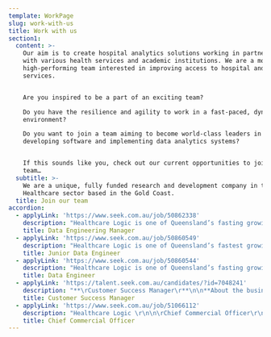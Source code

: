 ```yaml
---
template: WorkPage
slug: work-with-us
title: Work with us
section1:
  content: >-
    Our aim is to create hospital analytics solutions working in partnership
    with various health services and academic institutions. We are a motivated,
    high-performing team interested in improving access to hospital and health
    services.


    Are you inspired to be a part of an exciting team?

    Do you have the resilience and agility to work in a fast-paced, dynamic
    environment?

    Do you want to join a team aiming to become world-class leaders in
    developing software and implementing data analytics systems?


    If this sounds like you, check out our current opportunities to join our
    team…
  subtitle: >-
    We are a unique, fully funded research and development company in the
    Healthcare sector based in the Gold Coast.
  title: Join our team
accordion:
  - applyLink: 'https://www.seek.com.au/job/50862338'
    description: "Healthcare Logic is one of Queensland’s fasting growing technology start-ups, and we are aiming for global market leadership within the next five years.  We build software to help hospitals work better.  We are fully funded and currently transacting in five jurisdictions.  Our flagship product is SystemView: a new-to-the-world analytics platform using high-frequency data automation and a proprietary UI to give clinical and executive leaders in hospitals previously unobtainable insights and actionable data.  We currently have 32 staff and growing.\n\nTo continue building out our senior management team, we are now looking for a committed and motivated individual to join us at an exciting time of rapid expansion.  The successful candidate will have technical experience combining both a good working knowledge of database architecture, design and approaches to integration (with focused knowledge of SQL), and significant management experience. \n\nAs Engineering Manager, your primary responsibility will be to provide leadership and supervision to team leaders and data engineers, helping them create and develop solutions. You will also be responsible for ensuring that key projects and engineering duties are fulfilled. Your responsibilities will include:\_\n\n* Leading and providing line management and technical development support to SQL team leaders, developers and data engineers\n* Overseeing installation projects and ensuring efficient and smooth delivery and establishing a “success” target state for each installation project\n* Hiring, training, and mentoring team leaders and data engineers, including writing performance reviews and career development goals for data engineers\n* Assisting the Director of Engineering in creating, updating, and maintaining engineering policies, frameworks, procedures and standards\n* Onboarding and providing orientation and preparing new data engineers to be productive\n* Answering technical questions, providing progress reports of projects and effectively delegating tasks to other data engineers\n* Acting as sprint lead, scrum master or project manager as necessary\n\n\n\n## ABOUT YOU    \n\nIn this role, you will be required to build and lead our data engineering functions and assist the members of your team to grow both technically and professionally. Your team will be primarily responsible for ensuring the timely delivery of installations and the successful completion of complex technical projects. \n\nYou will work closely with product and data science teams, as well as subject matter experts from our customer success team in requirements gathering, project planning and execution. \n\nYou will be a critical component to the success of the Data Engineering team. You are someone with the right attitude for success, with the balance of firm and compassionate approach to building a high performing team. You want to see your team members shine and take credit for what they do. You love mentoring engineers, advancing best practices, and delivering components for our actual ‘big data’ architecture. \_\n\n## NECESSARY SKILLS & QUALIFICATIONS\n\n* 3+ years of experience managing engineers\n* 5+ years of data engineering industry experience\n* Proven and demonstrable experience in Microsoft SQL Server Integration Services (SSIS), SQL Server Analysis Services (SSAS), and SQL Server Reporting Services (SSRS), with experience in Azure Data Factory an advantage\n* Demonstrated experience in Microsoft SQL Server T-SQL query\n* Experience with\_cloud-based\_platforms, specialist\_MS Azure and AWS\n* Ability to work across structured, semi-structured, and unstructured data\n* Strong understanding of traditional ETL tools & RDBMS, End to End Data Pipeline\n* Tertiary qualification(s) in computer science, information technology or related discipline \n* Professional qualification(s) or credentials in enterprise and/or data architecture\n* A strong communicator who can distil complex technology concepts into digestible, action-oriented narratives and recommendations for technical and non-technical audiences\n* A natural relationship builder, and possess motivation to drive others to success\n* A hunger to always be learning, and a passion for educating others about the job you love\n* Data architecture experience in a large scale, high-volume and high-frequency database environment \n\n## DESIRABLE QUALIFICATIONS/CERTIFICATIONS/SKILLS:\n\n* Experience in using both Azure Devops and Bitbucket Repository and Pipelines\n* Vendor certifications (GCP, AWS, IBM, AZURE) are highly regarded\n* Experience of working in the Microsoft Business Intelligence (BI) space\n* Big data platform experience e.g. Azure Synapse, Azure Data Factory\n* R programming language\n\n## JOB BENEFITS AND PERKS\n\n* Join\_a team at\_the cutting edge of Healthcare analytics to improve patient outcomes worldwide\n* Solve interesting real-world problems in a dynamic environment\n* Attractive salary working in a modern\_office space with awesome views\n* Potential to work and collaborate internationally\n* Office days are in a modern\_office space with awesome views (1-2 days per week)\n* You can work from home with flexible hours (3-4 days per week)"
    title: Data Engineering Manager
  - applyLink: 'https://www.seek.com.au/job/50860549'
    description: "Healthcare Logic is one of Queensland’s fastest growing technology start-ups, and we are aiming for global market leadership within the next five years.  We build software to help hospitals work better.  We are fully funded and currently transacting in five jurisdictions.  Our flagship product is SystemView: a new-to-the-world analytics platform using high-frequency data automation and a proprietary UI to give clinical and executive leaders in hospitals previously unobtainable insights and actionable data.  We currently have 32 staff and growing.\n\nTo continue building out our data engineering team, we are now looking for a committed and motivated individual to join us at an exciting time of rapid expansion.  The successful candidate will have technical experience combining both a good working knowledge of database architecture, design, and approaches to integration (with focused knowledge of SQL), and significant devops experience as well as familiarity with version control software such as Git.\n\n## ABOUT THE ROLE\n\nYou will be joining a multi-talented and diverse team of data engineers with the below responsibilities:\n\n* Assist in designing and implementing ETL pipelines across a range of technologies and working with clients to integrate pipelines with their source systems\n* Assist in development and optimisation of\_a next-generation analytics platform that utilises\_numerous\_data sources\n* Assist in\_extracting and transforming data to support new analyses supported by\_high-frequency, highly granular data flows\n* Help and develop reusable code and libraries for future use\n* Maintain an in-depth understanding of technologies and stay abreast of current industry trends and emerging technologies\n* Passionate to learn new technology and willing to go beyond your comfort zone\n\n## ESSENTIAL SKILLS:\n\nThese skills and experience will help get you onto the shortlist:\n\n* A degree in Computer Science or similar, or ability to demonstrate equivalent knowledge in database development\n* Graduate to 1+ years' experience with exposure to data in the context of application development, data warehousing, migration, or data analysis\n* A high-level of motivation and demonstrable ability to solve complex problems and deliver solutions under tight timelines\n* The ability to help develop a suite of databases that will support a\_cutting-edge web application\n* Good understanding and some\_experience with SQL Server Integration Services or other ETL tools\n* Exposure to Oracle and SQL Server 2016\_\n* Exposure to Healthcare data preferred but not essential\n* Exposure with Amazon AWS or Azure services desired\n* Exposure writing automated tests for data pipelines\n* Good understanding and exposure with one or more database engines, including MySQL, Postgres, MS SQL, etc...\n* Be a critical thinker with strong analytical and problem-solving skills\n* Be passionate about delivering high quality work\n\nPrior experience with application or web development working in fast-paced\_agile and exposure to modern technology, frameworks, and tools such as Scrum, Test Driven Development, React, Redgate, NodeJS, CI/CD and\_Docker are also of interest\n\n## Job benefits and perks\n\n* Join\_a team at\_the cutting edge of Healthcare analytics to improve patient outcomes worldwide\n* Solve interesting real-world problems in a dynamic environment\n* Attractive salary working in a modern\_office space with awesome views\n* Potential to work and collaborate internationally"
    title: Junior Data Engineer
  - applyLink: 'https://www.seek.com.au/job/50860544'
    description: "Healthcare Logic is one of Queensland’s fasting growing technology start-ups, and we are aiming for global market leadership within the next five years.  We build software to help hospitals work better.  We are fully funded and currently transacting in five jurisdictions.  Our flagship product is SystemView: a new-to-the-world analytics platform using high-frequency data automation and a proprietary UI to give clinical and executive leaders in hospitals previously unobtainable insights and actionable data.  We currently have 32 staff and growing.\n\nTo continue building out our senior management team, we are now looking for a committed and motivated individual to join us at an exciting time of rapid expansion.  The successful candidate will have technical experience combining both a good working knowledge of database architecture, design and approaches to integration (with focused knowledge of SQL), and significant management experience. \n\nAs Engineering Manager, your primary responsibility will be to provide leadership and supervision to team leaders and data engineers, helping them create and develop solutions. You will also be responsible for ensuring that key projects and engineering duties are fulfilled. Your responsibilities will include:\_\n\n* Leading and providing line management and technical development support to SQL team leaders, developers and data engineers\n* Overseeing installation projects and ensuring efficient and smooth delivery and establishing a “success” target state for each installation project\n* Hiring, training, and mentoring team leaders and data engineers, including writing performance reviews and career development goals for data engineers\n* Assisting the Director of Engineering in creating, updating, and maintaining engineering policies, frameworks, procedures and standards\n* Onboarding and providing orientation and preparing new data engineers to be productive\n* Answering technical questions, providing progress reports of projects and effectively delegating tasks to other data engineers\n* Acting as sprint lead, scrum master or project manager as necessary\n\n## ABOUT YOU\n\nIn this role, you will be required to build and lead our data engineering functions and assist the members of your team to grow both technically and professionally. Your team will be primarily responsible for ensuring the timely delivery of installations and the successful completion of complex technical projects. \n\nYou will work closely with product and data science teams, as well as subject matter experts from our customer success team in requirements gathering, project planning and execution. \n\nYou will be a critical component to the success of the Data Engineering team. You are someone with the right attitude for success, with the balance of firm and compassionate approach to building a high performing team. You want to see your team members shine and take credit for what they do. You love mentoring engineers, advancing best practices, and delivering components for our actual ‘big data’ architecture. \n\n## NECESSARY SKILLS & QUALIFICATIONS\n\n* 3+ years of experience managing engineers\n* 5+ years of data engineering industry experience\n* Proven and demonstrable experience in Microsoft SQL Server Integration Services (SSIS), SQL Server Analysis Services (SSAS), and SQL Server Reporting Services (SSRS), with experience in Azure Data Factory an advantage\n* Demonstrated experience in Microsoft SQL Server T-SQL query\n* Experience with\_cloud-based\_platforms, specialist\_MS Azure and AWS\n* Ability to work across structured, semi-structured, and unstructured data\n* Strong understanding of traditional ETL tools & RDBMS, End to End Data Pipeline\n* Tertiary qualification(s) in computer science, information technology or related discipline \n* Professional qualification(s) or credentials in enterprise and/or data architecture\n* A strong communicator who can distil complex technology concepts into digestible, action-oriented narratives and recommendations for technical and non-technical audiences\n* A natural relationship builder, and possess motivation to drive others to success\n* A hunger to always be learning, and a passion for educating others about the job you love\n* Data architecture experience in a large scale, high-volume and high-frequency database environment \n\n## DESIRABLE QUALIFICATIONS/CERTIFICATIONS/SKILLS:\n\n* Experience in using both Azure Devops and Bitbucket Repository and Pipelines\n* Vendor certifications (GCP, AWS, IBM, AZURE) are highly regarded\n* Experience of working in the Microsoft Business Intelligence (BI) space\n* Big data platform experience e.g. Azure Synapse, Azure Data Factory\n* R programming language\n\n## JOB BENEFITS AND PERKS\n\n* Join\_a team at\_the cutting edge of Healthcare analytics to improve patient outcomes worldwide\n* Solve interesting real-world problems in a dynamic environment\n* Attractive salary working in a modern\_office space with awesome views\n* Potential to work and collaborate internationally\n* Office days are in a modern\_office space with awesome views (1-2 days per week)\n* You can work from home with flexible hours (3-4 days per week)"
    title: Data Engineer
  - applyLink: 'https://talent.seek.com.au/candidates/?id=7048241'
    description: "**\rCustomer Success Manager\r**\n\n**About the business and the role\r**\n\nHealthcare Logic is one of Queensland’s fastest growing technology start-ups, and we are aiming for global market leadership within the next five years. We build software to help hospitals work better.  \r\n\nWe are fully funded and currently transacting in five jurisdictions. Our flagship product is SystemView: a new-to-the-world analytics platform using high-frequency data automation and a proprietary UI to give clinical and executive leaders in hospitals previously unobtainable insights and actionable data.  \r\n\nThe main purpose of the Customer Success Manager role is to  raise awareness of HCL and SystemView in our target audience, to surprise and delight customers, drive adoption, turn customers and end users into advocates to yield negative churn, and aim at no installed customers ever wanting to exit the SystemView global hospital network.\r\n\n\n\n**About you\r**\n\n* You are kind, charismatic and a great communicator. You are eager to support others including both your technical colleagues and the end users of Healthcare Logic products. \r\n* You are both organised and agile. While you are able to plan ahead to coordinate upcoming events, they are also able to adapt plans when the unexpected arises.\r\n* You are able to identify and assess risk, manage appropriate escalations and work with those around them to mitigate or resolve the risk.\r\n* You are a great admirer of the clinicians who care for patients and the managerial and administrative leaders who work tirelessly to support them to do so.\r\n* Possibly the most important quality – you value the public health service, its purpose and are eager to understand how the system works and how it can be made better. \r\n* You preferably have undergraduate degree in healthcare or a customer services related industry, experience in either healthcare or software services.\r\n\n\r\n\n**Key responsibilities\r**\n\n**Operational and Professional Excellence:\r**\n\n* Work in partnership with the engineering, product and testing teams to support installation activities including supporting customers through data validation and UAT\r\n* Design and lead customer onboarding and engagement plans that promote and facilitate user adoption\r\n* Conduct customer on-boarding; as well as provide ongoing communication and support to customers regarding new features and releases.\r\n* Produce high quality end user material including documents and mp4’s designed to support end users\r\n\n**Customer Focus:\r**\n\n* Develop trustworthy relationships with key end users and executive stakeholders\r\n* Seek to understand (and build your knowledge base on) end users requirements to identify opportunities for end user driven enhancements, future product development, and maintain a register of this information\r\n* Actively advocate to Healthcare Logic decision makers the end user requirements and ensure that the system is at a minimum compatible with their needs\r\n* Prepare for and attend the weekly Customer Success Ticket meeting to ensure that CST tickets are being delivered in time to meet end user needs \r\n\n**Leadership:\r**\n\n* Act as a champion advocate for all SystemView end users\r\n* Seek to transform every end users into promoters who will advocate for the product\r\n* Provide a mentor relationship to junior staff within the customer success team including assistance with onboarding any new staff when you have experience in the team\r\n\n**Business Excellence:\r**\n\n* Contribute to the development of standardised and scalable engagement processes for every HCL customer by SystemView domain - delivering collateral, capacity and capability to take customers from UAT to adoption, to advocacy and rich hospital network participation over time\r\n* Work with sales and marketing team with the development of sales and marketing material including creation of the HCL thought leadership (blogs), identify marketing events (conferences), and identify opportunities to collect end user testimonials \r\n* Monitor end-user adoption and understand influences that promote or detract utilisation, profile end-user behaviours, and manage Net Promotor Surveys\r\n\n**People and Culture:\r**\n\nValues drive our behaviours and the decisions we make. In addition to the above, we are looking for candidates who share and can demonstrate our core values these being Clearbit’s:\r\n\n* Care. Empathise with customers - take the time to understand their frustrations, needs, and desires\r\n* Craft. Own your craft - never stop learning and improving\r\n* Team. Teamwork makes the dream work - fill gaps, there’s no such thing as “it’s not my job”\r\n* Truth. Be up front and candid - say it like it is, hold yourself and others accountable\r\n* Initiative. Don’t wait for permission - figure it out or figure out who can\r\n* Fun. Don’t take yourself too seriously – life is short\r\n\n**Reporting to:\r**\n\nThe role reports directly to the Director of Customer Success\r\n\n\n\n**Job benefits and perks**\n\n* Employee Share Options awarded for high performance\r\n* Join a team at the cutting edge of Healthcare analytics to improve patient outcomes worldwide\r\n* Full-time – permanent contract (38 hours per week, Mon-Fri)\r\n* Office days are in a modern office space with awesome views (2-3 days per week)\r\n* You can work from home with flexible hours (2-3 days per week)\r\n* Potential to work and collaborate internationally\r\n* Opportunity for promotion as the company grows and your performance exceeds expectations\r\n* Monthly team offsite gathering promoting social interaction, education and training and professional development\r\n\n\n\n**Applicant must be available to travel both interstate and overseas\r**"
    title: Customer Success Manager
  - applyLink: 'https://www.seek.com.au/job/51066112'
    description: "Healthcare Logic \r\n\n\rChief Commercial Officer\r\n\n**ABOUT US\r**\n\nHealthcare Logic is one of Queensland’s fastest growing technology start-ups, and we are aiming for global market leadership within the next five years.  We build software to help hospitals work better.  We are fully funded and currently transacting in five jurisdictions.  Our flagship product is SystemView: a new-to-the-world analytics platform using high-frequency data automation and a proprietary UI to give clinical and executive leaders in hospitals previously unobtainable insights and actionable data.  We currently have 34 staff and are growing.\r\n\nTo continue building out our senior management team, we are now looking for a committed and motivated senior executive to join us at an exciting time of rapid expansion.  The successful candidate will have significant experience at the highest levels of management as well as excellent competence in financial planning and analysis, be comfortable owning responsibility for revenue growth, a demonstrable track record in operational leadership as well as the capability to head up our governance and legal strategies.\r\n\nReporting directly to the Chief Executive, your primary responsibility will be to take strategic responsibility for the strategy to deliver the commercial goals of the company and contribute fully to the executive team.  In particular, your responsibilities will include:\r\n\n* Working closely with Chief Product Officer and Chief Clinical Engagement Officer to develop a framework that explicitly links our product development with our commercial strategy\r\n* Working closely with the Chief of Staff to support the management of the day to day operations of the business, taking the lead for the oversight and development of the legal and financial functions\r\n* Developing a comprehensive suite of internal financial and operational reports enabling us to clearly understand our cost base in different scenarios and accurately describe margins across all the key areas of the business\r\n* Developing a comprehensive suite of internal management accounting reports including cash flow analysis to ensure all risks associated with financial flows are properly understood\r\n* Developing policies and procedures to organise a rigorous capex/opex framework to guide our internal investment and R&D\r\n* Working closely with the CFO to deliver financial statements to the Board including supporting any future reporting requirements that may arise from external bodies eg. ASX\r\n* To lead the development of our pricing and contracting strategy following the principles of Software as a Service (SaaS) as modified for particular requirements of the company and the industry\r\n* To lead the development of our legal strategy including formalising the options for our subscription model, navigating the governance arrangements with hospital and government executives to ensure patient privacy and confidentiality is always protected and enabling the company to extend its current range of collaborative partnerships \r\n* Take leadership responsibility for the company’s overall risk management strategy including the establishment of appropriate monitoring and reporting procedures\r\n* Take line management responsibility for our department of quality\r\n* Support the development of our marketing and sales strategy\r\n\n**ABOUT YOU\r**\n\nIn this role, you will be required to establish our strategic commercialisation function.  You will have an accountancy qualification, be capable of developing a management accounting system from scratch and currently be certified by a recognised national board in the practice of accountancy.\r\n\nYou will need to show a significant track record of delivering commercial success within an executive portfolio you have taken ultimate responsibility for and also be able to demonstrate a sound understanding of the first principles associated with legal frameworks and contract management.  You should have experience – ideally at board level – in managing risk and risk management and be able to form highly effective working relationships with HCL’s founders, directors, and staff.\r\n\nYou will be a critical component to the success of our next stage of expansion, as we begin the journey towards global scale. You are someone with the right attitude for success, with the balance of firm and compassionate approach to building a high performing team. You want to see your team members shine and take credit for what they do. You love mentoring senior leaders, advancing best practices, and delivering the essential components necessary for us to optimally combine our mission with commercial success. \r\n\n**NECESSARY SKILLS & QUALIFICATIONS\r**\n\n* Graduate with evidence of commitment to continuous professional development\r\n* Excellent written and verbal communication skills\r\n* Qualified and presently certified finance professional\r\n* 5+ years of executive or very senior management experience\r\n* Proven and demonstrable experience all aspects of cash and financial management\r\n* Experience with developing pricing and licensing strategies\r\n* Familiarity with the particular challenges of technology companies\r\n* Able to demonstrate experience building teams and supporting a rapidly growing operation\r\n* A strong communicator who can address complex organisational and leadership challenges by distilling them into digestible, action-oriented narratives and recommendations for technical and non-technical audiences\r\n* Experience in risk management\r\n\n**DESIRABLE QUALIFICATIONS/CERTIFICATIONS/SKILLS:\r**\n\n* Experience with SAAS software\r\n* Commitment to diversity - especially in hiring practices\r\n\n**JOB BENEFITS AND PERKS\r**\n\n* Join a team at the cutting edge of Healthcare analytics to improve patient outcomes worldwide\r\n* Solve interesting real-world problems in a dynamic environment\r\n* Attractive salary working in a modern office space with awesome views\r\n* Potential to work and collaborate internationally\r\n* Office days are in a modern office space with awesome views (2-3days per week)\r\n* You can work from home with flexible hours (2-3 days per week)\r\n\n**\rApply now\r**\n\nApplicants must have the relevant permits to work in Australia."
    title: Chief Commercial Officer
---
```



